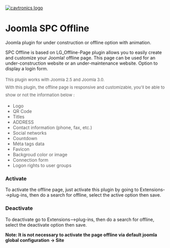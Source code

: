 [![cavtronics logo](https://cldup.com/BhJv2ZU0rj.jpg)](http://www.cavtronics.com "cavtronics")

# Joomla SPC Offline
Joomla plugin for under construction or offline option with animation.

SPC Offline is based on LG_Offline-Page plugin allows you to easily create and customize your Joomla! offline page.
This page can be used for an under-construction website or an under-maintenance website. Option to display a login form.
      <div style="line-height:24px; font-weight:normal; font-size:13px;color:#5b5b5b">This plugin works with Joomla 2.5 and Joomla 3.0.</div>
      <div style="line-height:24px; font-weight:normal; font-size:13px;color:#5b5b5b">With this plugin, the offline page is responsive and customizable, you'll be able to show or not the information below :</div>
      <ul style="color:#5b5b5b;">
      	<li>Logo</li>
      	<li>QR Code</li>
      	<li>Titles</li>
      	<li>ADDRESS</li>
      	<li>Contact information (phone, fax, etc.)</li>
      	<li>Social networks</li>
      	<li>Countdown</li>
      	<li>Méta tags data</li>
      	<li>Favicon</li>
      	<li>Backgroud color or image</li>
      	<li>Connection form</li>
        <li>Logon rights to user groups</li>
      </ul> <p>
### Activate
To activate the offline page, just activate this plugin by going to Extensions-->plug-ins, then do a search for offline, select the active option then save.<p>

### Deactivate   	
To deactivate go to Extensions-->plug-ins, then do a search for offline, select the deactivate option then save. <p> 

<b>Note: It is not necessary</u> to activate the page offline via default joomla global configuration -> Site</b>
      